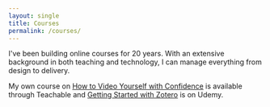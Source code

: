 ```yaml
---
layout: single
title: Courses
permalink: /courses/
---
```


I've been building online courses for 20 years. With an extensive background in both teaching and technology, I can manage everything from design to delivery.

My own course on [How to Video Yourself with Confidence](https://catherinepope.com/how-to-video-yourself-with-confidence/) is available through Teachable and [Getting Started with Zotero](https://www.udemy.com/course/how-to-manage-references-and-citations-in-zotero/learn/lecture/3473296#overview) is on Udemy.